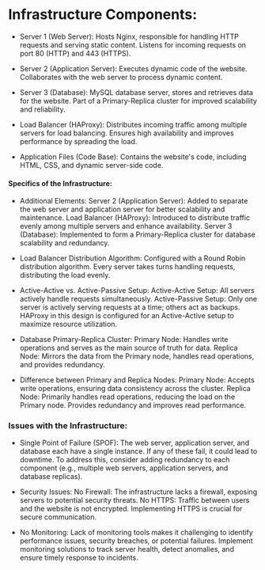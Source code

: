 # Infrastructure Components:

  *  Server 1 (Web Server):
        Hosts Nginx, responsible for handling HTTP requests and serving static content.
        Listens for incoming requests on port 80 (HTTP) and 443 (HTTPS).

   * Server 2 (Application Server):
        Executes dynamic code of the website.
        Collaborates with the web server to process dynamic content.

   * Server 3 (Database):
        MySQL database server, stores and retrieves data for the website.
        Part of a Primary-Replica cluster for improved scalability and reliability.

   * Load Balancer (HAProxy):
        Distributes incoming traffic among multiple servers for load balancing.
        Ensures high availability and improves performance by spreading the load.

   * Application Files (Code Base):
        Contains the website's code, including HTML, CSS, and dynamic server-side code.

#### Specifics of the Infrastructure:

   * Additional Elements:
        Server 2 (Application Server): Added to separate the web server and application server for better scalability and maintenance.
        Load Balancer (HAProxy): Introduced to distribute traffic evenly among multiple servers and enhance availability.
        Server 3 (Database): Implemented to form a Primary-Replica cluster for database scalability and redundancy.

   * Load Balancer Distribution Algorithm:
        Configured with a Round Robin distribution algorithm.
        Every server takes turns handling requests, distributing the load evenly.

   * Active-Active vs. Active-Passive Setup:
        Active-Active Setup: All servers actively handle requests simultaneously.
        Active-Passive Setup: Only one server is actively serving requests at a time; others act as backups. HAProxy in this design is configured for an Active-Active setup to maximize resource utilization.

   * Database Primary-Replica Cluster:
        Primary Node: Handles write operations and serves as the main source of truth for data.
        Replica Node: Mirrors the data from the Primary node, handles read operations, and provides redundancy.

   * Difference between Primary and Replica Nodes:
        Primary Node: Accepts write operations, ensuring data consistency across the cluster.
        Replica Node: Primarily handles read operations, reducing the load on the Primary node. Provides redundancy and improves read performance.

### Issues with the Infrastructure:

   * Single Point of Failure (SPOF):
        The web server, application server, and database each have a single instance. If any of these fail, it could lead to downtime.
        To address this, consider adding redundancy to each component (e.g., multiple web servers, application servers, and database replicas).

   * Security Issues:
        No Firewall: The infrastructure lacks a firewall, exposing servers to potential security threats.
        No HTTPS: Traffic between users and the website is not encrypted. Implementing HTTPS is crucial for secure communication.

   * No Monitoring:
        Lack of monitoring tools makes it challenging to identify performance issues, security breaches, or potential failures.
        Implement monitoring solutions to track server health, detect anomalies, and ensure timely response to incidents.
